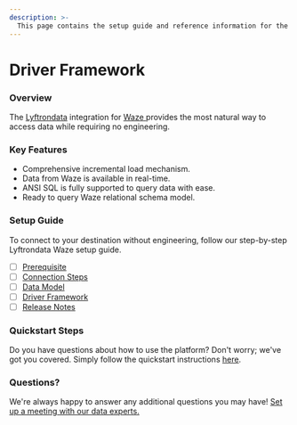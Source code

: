```yaml
---
description: >-
  This page contains the setup guide and reference information for the Waze source connector.
---
```


# Driver Framework

### Overview

The [Lyftrondata](https://www.lyftrondata.com/) integration for [Waze](https://www.lyftrondata.com/integration/waze/)[ ](https://www.lyftrondata.com/integration/waze/)provides the most natural way to access data while requiring no engineering.

### Key Features

* Comprehensive incremental load mechanism.
* Data from Waze is available in real-time.&#x20;
* ANSI SQL is fully supported to query data with ease.
* Ready to query Waze relational schema model.

### Setup Guide

To connect to your destination without engineering, follow our step-by-step Lyftrondata Waze setup guide.

* [ ] [Prerequisite](../../marketing-analytics/waze/prerequisite.md)
* [ ] [Connection Steps](../../marketing-analytics/waze/connection-steps.md)
* [ ] [Data Model](../../marketing-analytics/waze/data-model/)
* [ ] [Driver Framework](../../marketing-analytics/waze/driver-framework/)
* [ ] [Release Notes](../../marketing-analytics/waze/release-notes.md)

### Quickstart Steps

Do you have questions about how to use the platform? Don't worry; we've got you covered. Simply follow the quickstart instructions [here](../../../quickstart-steps.md).

### Questions? <a href="#questions" id="questions"></a>

We're always happy to answer any additional questions you may have! [Set up a meeting with our data experts.](https://www.lyftrondata.com/book-a-meeting/)



